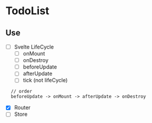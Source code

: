 # TodoList

## Use

- [ ] Svelte LifeCycle
  - [ ] onMount
  - [ ] onDestroy
  - [ ] beforeUpdate
  - [ ] afterUpdate
  - [ ] tick (not lifeCycle)

```
  // order
  beforeUpdate -> onMount -> afterUpdate -> onDestroy
```

- [x] Router
- [ ] Store
